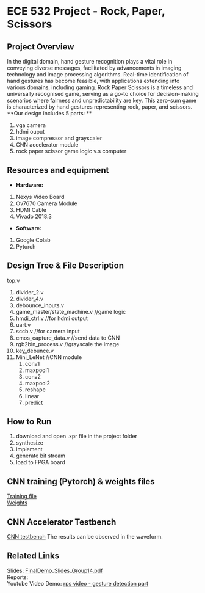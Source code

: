 # ECE 532 Project - Rock, Paper, Scissors 
## Project Overview
In the digital domain, hand gesture recognition plays a vital role in conveying diverse messages, facilitated by advancements in imaging technology and image processing algorithms. Real-time identification of hand gestures has become feasible, with applications extending into various domains, including gaming. Rock Paper Scissors is a timeless and universally recognised game, serving as a go-to choice for decision-making scenarios where fairness and unpredictability are key. This zero-sum game is characterized by hand gestures representing rock, paper, and scissors. <br>
**Our design includes 5 parts: **
1. vga camera
2. hdmi ouput
3. image compressor and grayscaler
4. CNN accelerator module
5. rock paper scissor game logic v.s computer
## Resources and equipment
- **Hardware:**<br>
1. Nexys Video Board 
2. Ov7670 Camera Module 
3. HDMI Cable 
4. Vivado 2018.3 <br>
- **Software:**<br>
1. Google Colab <br>
2. Pytorch <br>

## Design Tree & File Description
top.v
1. divider_2.v
2. divider_4.v
3. debounce_inputs.v
4. game_master/state_machine.v //game logic
6. hmdi_ctrl.v //for hdmi output
7. uart.v 
8. sccb.v //for camera input
9. cmos_capture_data.v //send data to CNN
10. rgb2bin_process.v //grayscale the image
11. key_debunce.v
12. Mini_LeNet //CNN module
    1. conv1
    2. maxpool1
    3. conv2
    4. maxpool2
    5. reshape
    6. linear
    7. predict 
## How to Run
1. download and open .xpr file in the project folder
2. synthesize
3. implement
4. generate bit stream
5. load to FPGA board
## CNN training (Pytorch) & weights files
[Training file](CNNPythonFiles/rps_v4_pytorch.ipynb) <br>
[Weights](CNNPythonFiles/weights)
## CNN Accelerator Testbench
[CNN testbench](testbenches/tb_conv.v)
The results can be observed in the waveform.
## Related Links
Slides: [FinalDemo_Slides_Group14.pdf](Documents/FinalDemo_Slides_Group14.pdf) <br>
Reports: <br>
Youtube Video Demo: [rps video - gesture detection part](https://www.youtube.com/watch?v=sVDGybcSSL8)

 
